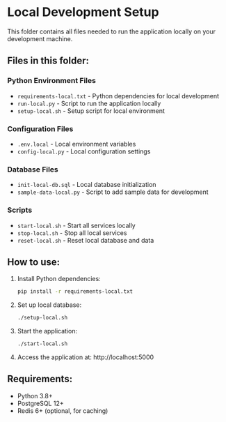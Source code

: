 # Local Development Setup

This folder contains all files needed to run the application locally on your development machine.

## Files in this folder:

### Python Environment Files
- `requirements-local.txt` - Python dependencies for local development
- `run-local.py` - Script to run the application locally
- `setup-local.sh` - Setup script for local environment

### Configuration Files
- `.env.local` - Local environment variables
- `config-local.py` - Local configuration settings

### Database Files
- `init-local-db.sql` - Local database initialization
- `sample-data-local.py` - Script to add sample data for development

### Scripts
- `start-local.sh` - Start all services locally
- `stop-local.sh` - Stop all local services
- `reset-local.sh` - Reset local database and data

## How to use:

1. Install Python dependencies:
   ```bash
   pip install -r requirements-local.txt
   ```

2. Set up local database:
   ```bash
   ./setup-local.sh
   ```

3. Start the application:
   ```bash
   ./start-local.sh
   ```

4. Access the application at: http://localhost:5000

## Requirements:
- Python 3.8+
- PostgreSQL 12+
- Redis 6+ (optional, for caching)
